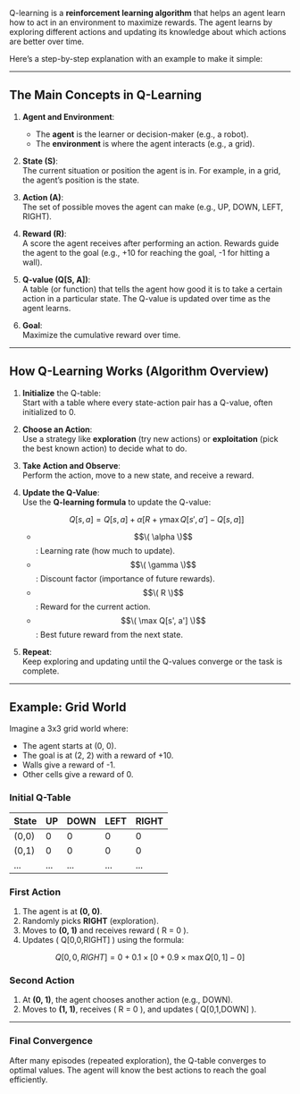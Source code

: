 Q-learning is a **reinforcement learning algorithm** that helps an agent learn how to act in an environment to maximize rewards. The agent learns by exploring different actions and updating its knowledge about which actions are better over time. 

Here’s a step-by-step explanation with an example to make it simple:

---

## The Main Concepts in Q-Learning

1. **Agent and Environment**:  
   - The **agent** is the learner or decision-maker (e.g., a robot).  
   - The **environment** is where the agent interacts (e.g., a grid).

2. **State (S)**:  
   The current situation or position the agent is in. For example, in a grid, the agent’s position is the state.

3. **Action (A)**:  
   The set of possible moves the agent can make (e.g., UP, DOWN, LEFT, RIGHT).

4. **Reward (R)**:  
   A score the agent receives after performing an action. Rewards guide the agent to the goal (e.g., +10 for reaching the goal, -1 for hitting a wall).

5. **Q-value (Q[S, A])**:  
   A table (or function) that tells the agent how good it is to take a certain action in a particular state. The Q-value is updated over time as the agent learns.

6. **Goal**:  
   Maximize the cumulative reward over time.

---

## How Q-Learning Works (Algorithm Overview)

1. **Initialize** the Q-table:  
   Start with a table where every state-action pair has a Q-value, often initialized to 0.

2. **Choose an Action**:  
   Use a strategy like **exploration** (try new actions) or **exploitation** (pick the best known action) to decide what to do.

3. **Take Action and Observe**:  
   Perform the action, move to a new state, and receive a reward.

4. **Update the Q-Value**:  
   Use the **Q-learning formula** to update the Q-value:
   
   $$ Q[s, a] = Q[s, a] + \alpha \left[ R + \gamma \max Q[s', a'] - Q[s, a] \right] $$
   
   - $$\( \alpha \)$$: Learning rate (how much to update).  
   - $$\( \gamma \)$$: Discount factor (importance of future rewards).  
   - $$\( R \)$$: Reward for the current action.  
   - $$\( \max Q[s', a'] \)$$: Best future reward from the next state.

6. **Repeat**:  
   Keep exploring and updating until the Q-values converge or the task is complete.

---

## Example: Grid World

Imagine a 3x3 grid world where:

- The agent starts at (0, 0).  
- The goal is at (2, 2) with a reward of +10.  
- Walls give a reward of -1.  
- Other cells give a reward of 0.  

### Initial Q-Table

| State   | UP   | DOWN | LEFT | RIGHT |
|---------|------|------|------|-------|
| (0,0)   |  0   |  0   |  0   |   0   |
| (0,1)   |  0   |  0   |  0   |   0   |
| ...     | ...  | ...  | ...  |  ...  |

### First Action
1. The agent is at **(0, 0)**.
2. Randomly picks **RIGHT** (exploration).
3. Moves to **(0, 1)** and receives reward \( R = 0 \).
4. Updates \( Q[0,0,RIGHT] \) using the formula:
   
$$ Q[0,0,RIGHT] = 0 + 0.1 \times \left[ 0 + 0.9 \times \max Q[0,1] - 0 \right] $$

### Second Action
1. At **(0, 1)**, the agent chooses another action (e.g., DOWN).
2. Moves to **(1, 1)**, receives \( R = 0 \), and updates \( Q[0,1,DOWN] \).

---

### Final Convergence

After many episodes (repeated exploration), the Q-table converges to optimal values. The agent will know the best actions to reach the goal efficiently.
